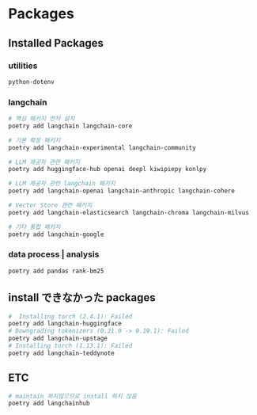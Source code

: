 # Packages

## Installed Packages

### utilities

```bash
python-dotenv
```

### langchain

```bash
# 핵심 패키지 먼저 설치
poetry add langchain langchain-core

# 기본 확장 패키지
poetry add langchain-experimental langchain-community

# LLM 제공자 관련 패키지
poetry add huggingface-hub openai deepl kiwipiepy konlpy

# LLM 제공자 관련 langchain 패키지
poetry add langchain-openai langchain-anthropic langchain-cohere

# Vector Store 관련 패키지
poetry add langchain-elasticsearch langchain-chroma langchain-milvus

# 기타 통합 패키지
poetry add langchain-google
```

### data process | analysis

```bash
poetry add pandas rank-bm25
```

## install できなかった packages

```bash
#  Installing torch (2.4.1): Failed
poetry add langchain-huggingface
# Downgrading tokenizers (0.21.0 -> 0.19.1): Failed
poetry add langchain-upstage
# Installing torch (1.13.1): Failed
poetry add langchain-teddynote
```

## ETC

```bash
# maintain 하지않으므로 install 하지 않음
poetry add langchainhub
```
